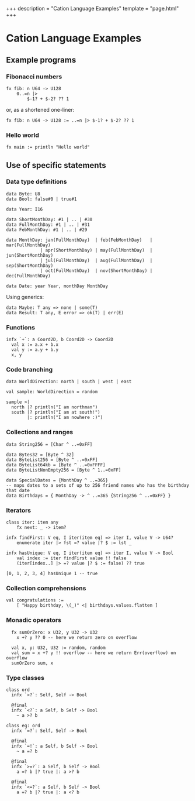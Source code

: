 +++
description = "Cation Language Examples"
template = "page.html"
+++

# Cation Language Examples

## Example programs

### Fibonacci numbers

```
fx fib: n U64 -> U128
    0..=n |>
        $-1? + $-2? ?? 1
```

or, as a shortened one-liner:
```
fx fib: n U64 -> U128 := ..=n |> $-1? + $-2? ?? 1
```

### Hello world

```
fx main := println "Hello world"
```

## Use of specific statements

### Data type definitions

```
data Byte: U8
data Bool: false#0 | true#1

data Year: I16

data ShortMonthDay: #1 | .. | #30
data FullMonthDay: #1 | .. | #31
data FebMonthDay: #1 | .. | #29

data MonthDay: jan(FullMonthDay)  | feb(FebMonthDay)   | mar(FullMonthDay)
             | apr(ShortMonthDay) | may(FullMonthDay)  | jun(ShortMonthDay)
             | jul(FullMonthDay)  | aug(FullMonthDay)  | sep(ShortMonthDay)
             | oct(FullMonthDay)  | nov(ShortMonthDay) | dec(FullMonthDay)

data Date: year Year, monthDay MonthDay
```

Using generics:
```
data Maybe: T any => none | some(T)
data Result: T any, E error => ok(T) | err(E)
```

### Functions

```
infx `+`: a Coord2D, b Coord2D -> Coord2D
  val x := a.x + b.x
  val y := a.y + b.y
  x, y
```

### Code branching

```
data WorldDirection: north | south | west | east

val sample: WorldDirection = random

sample >|
  north |? println("I am northman") 
  south |? println("I am at south!")
        |: println("I am nowhere :)")
```

### Collections and ranges

```
data String256 = [Char ^ ..=0xFF]

data Bytes32 = [Byte ^ 32]
data ByteList256 = [Byte ^ ..=0xFF]
data ByteList64kb = [Byte ^ ..=0xFFFF]
data ByteListNonEmpty256 = [Byte ^ 1..=0xFF]

data SpecialDates = {MonthDay ^ ..=365}
-- maps dates to a sets of up to 256 friend names who has the birthday that date
data Birthdays = { MonthDay -> ^ ..=365 {String256 ^ ..=0xFF} }
```

### Iterators

```
class iter: item any
    fx next: _ -> item?

infx findFirst: V eq, I iter(item eq) => iter I, value V -> U64?
    enumerate iter |> fst =? value |? $ := lst _

infx hasUnique: V eq, I iter(item eq) => iter I, value V -> Bool
    val index := iter findFirst value !! false
    (iter[index..] |> =? value |? $ := false) ?? true
    
[0, 1, 2, 3, 4] hasUnique 1 -- true
```

### Collection comprehensions

```
val congratulations :=
    [ "Happy birthday, \(_)" <| birthdays.values.flatten ]
```

### Monadic operators

```
  fx sumOrZero: x U32, y U32 -> U32
    x +? y ?? 0 -- here we return zero on overflow

  val x, y: U32, U32 := random, random
  val sum = x +? y !! overflow -- here we return Err(overflow) on overflow
  sumOrZero sum, x
```

### Type classes

```
class ord
  infx `>?`: Self, Self -> Bool
  
  @final
  infx `<?`: a Self, b Self -> Bool
    ~ a >? b

class eq: ord
  infx `=?`: Self, Self -> Bool

  @final
  infx `=!`: a Self, b Self -> Bool
    ~ a =? b
  
  @final
  infx `>=?`: a Self, b Self -> Bool
    a =? b |? true |: a >? b
  
  @final
  infx `<=?`: a Self, b Self -> Bool
    a =? b |? true |: a <? b
```

